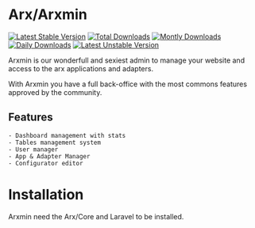 # Arx/Arxmin

[![Latest Stable Version](https://poser.pugx.org/arx/arxmin/v/stable.png)](https://packagist.org/packages/arx/arxmin)
[![Total Downloads](https://poser.pugx.org/arx/arxmin/downloads.png)](https://packagist.org/packages/arx/arxmin)
[![Montly Downloads](https://poser.pugx.org/arx/arxmin/d/monthly.png)](https://packagist.org/packages/arx/arxmin)
[![Daily Downloads](https://poser.pugx.org/arx/arxmin/d/daily.png)](https://packagist.org/packages/arx/arxmin)
[![Latest Unstable Version](https://poser.pugx.org/arx/arxmin/v/unstable.png)](https://packagist.org/packages/arx/arxmin)

Arxmin is our wonderfull and sexiest admin to manage your website and access to the arx applications and adapters.

With Arxmin you have a full back-office with the most commons features approved by the community.

## Features

    - Dashboard management with stats
    - Tables management system
    - User manager
    - App & Adapter Manager
    - Configurator editor

# Installation

Arxmin need the Arx/Core and Laravel to be installed.


